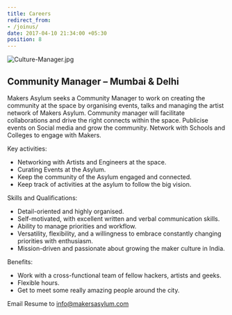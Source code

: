 ```yaml
---
title: Careers
redirect_from:
- /joinus/
date: 2017-04-10 21:34:00 +05:30
position: 8
---
```


![Culture-Manager.jpg](/uploads/Culture-Manager.jpg)

## Community Manager – Mumbai & Delhi

Makers Asylum seeks a Community Manager to work on creating the community at the space by organising events, talks and managing the artist network of Makers Asylum. Community manager will facilitate collaborations and drive the right connects within the space. Publicise events on Social media and grow the community. Network with Schools and Colleges to engage with Makers.

Key activities:
* Networking with Artists and Engineers at the space.
* Curating Events at the Asylum.
* Keep the community of the Asylum engaged and connected.
* Keep track of activities at the asylum to follow the big vision.

Skills and Qualifications:
* Detail-oriented and highly organised.
* Self-motivated, with excellent written and verbal communication skills.
* Ability to manage priorities and workflow.
* Versatility, flexibility, and a willingness to embrace constantly changing priorities with enthusiasm.
* Mission-driven and passionate about growing the maker culture in India.

Benefits:
* Work with a cross-functional team of fellow hackers, artists and geeks.
* Flexible hours.
* Get to meet some really amazing people around the city.

Email Resume to [info@makersasylum.com ](mailto:info@makersasylum.com)
